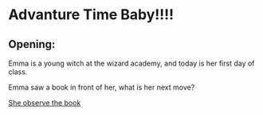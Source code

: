 # Advanture Time Baby!!!!

## Opening:

Emma is a young witch at the wizard academy, and today is her first day of class. 

Emma saw a book in front of her, what is her next move?

[She observe the book](./observe-book.md)
